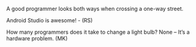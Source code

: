 A good programmer looks both ways when crossing a one-way street.

Android Studio is awesome! - (RS)

How many programmers does it take to change a light bulb?
None – It’s a hardware problem. (MK)